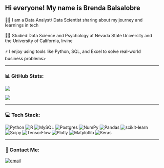 ## Hi everyone! My name is Brenda Balsalobre

👩‍💻 I am a Data Analyst/ Data Scientist sharing about my journey and learnings in tech<br><br>
👩‍🎓 Studied Data Science and Psychology at Nevada State University and the University of California, Irvine<br><br>
⚡ I enjoy using tools like Python, SQL, and Excel to solve real-world business problems><br>

---
### 📊 GitHub Stats:
![](https://github-readme-stats.vercel.app/api?username=brendabalsalobre&theme=tokyonight&hide_border=false&include_all_commits=false&count_private=false)<br/>

[![](https://visitcount.itsvg.in/api?id=brendabalsalobre&icon=0&color=0)](https://visitcount.itsvg.in)

---
### 💻 Tech Stack:
![Python](https://img.shields.io/badge/python-3670A0?style=for-the-badge&logo=python&logoColor=ffdd54) ![R](https://img.shields.io/badge/r-%23276DC3.svg?style=for-the-badge&logo=r&logoColor=white) ![MySQL](https://img.shields.io/badge/mysql-4479A1.svg?style=for-the-badge&logo=mysql&logoColor=white) ![Postgres](https://img.shields.io/badge/postgres-%23316192.svg?style=for-the-badge&logo=postgresql&logoColor=white) ![NumPy](https://img.shields.io/badge/numpy-%23013243.svg?style=for-the-badge&logo=numpy&logoColor=white) ![Pandas](https://img.shields.io/badge/pandas-%23150458.svg?style=for-the-badge&logo=pandas&logoColor=white) ![scikit-learn](https://img.shields.io/badge/scikit--learn-%23F7931E.svg?style=for-the-badge&logo=scikit-learn&logoColor=white) ![Scipy](https://img.shields.io/badge/SciPy-%230C55A5.svg?style=for-the-badge&logo=scipy&logoColor=%white) ![TensorFlow](https://img.shields.io/badge/TensorFlow-%23FF6F00.svg?style=for-the-badge&logo=TensorFlow&logoColor=white) ![Plotly](https://img.shields.io/badge/Plotly-%233F4F75.svg?style=for-the-badge&logo=plotly&logoColor=white) ![Matplotlib](https://img.shields.io/badge/Matplotlib-%23ffffff.svg?style=for-the-badge&logo=Matplotlib&logoColor=black) ![Keras](https://img.shields.io/badge/Keras-%23D00000.svg?style=for-the-badge&logo=Keras&logoColor=white)

---
### 📧 Contact Me:
[![email](https://img.shields.io/badge/Email-D14836?logo=gmail&logoColor=white)](mailto:brendabalsalobre@outlook.com) 


